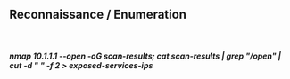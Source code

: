 <h2>Reconnaissance / Enumeration</h2>
<br>
<h5>nmap 10.1.1.1 --open -oG scan-results; cat scan-results | grep "/open" | cut -d " " -f 2 > exposed-services-ips</h5>
